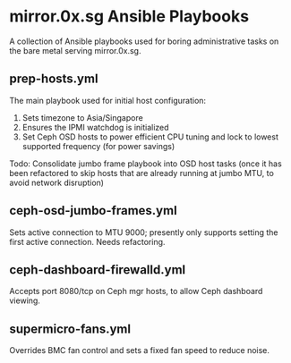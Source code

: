 # mirror.0x.sg Ansible Playbooks

A collection of Ansible playbooks used for boring administrative tasks on the bare metal serving mirror.0x.sg.

## prep-hosts.yml

The main playbook used for initial host configuration:

1. Sets timezone to Asia/Singapore
2. Ensures the IPMI watchdog is initialized
3. Set Ceph OSD hosts to power efficient CPU tuning and lock to lowest supported frequency (for power savings)

Todo: Consolidate jumbo frame playbook into OSD host tasks (once it has been refactored to skip hosts that are already running at jumbo MTU, to avoid network disruption)

## ceph-osd-jumbo-frames.yml

Sets active connection to MTU 9000; presently only supports setting the first active connection. Needs refactoring.

## ceph-dashboard-firewalld.yml

Accepts port 8080/tcp on Ceph mgr hosts, to allow Ceph dashboard viewing.

## supermicro-fans.yml

Overrides BMC fan control and sets a fixed fan speed to reduce noise.
